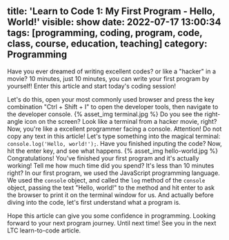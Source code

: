 title: 'Learn to Code 1: My First Program - Hello, World!'
visible: show
date: 2022-07-17 13:00:34
tags: [programming, coding, program, code, class, course, education, teaching]
category: Programming
---
Have you ever dreamed of writing excellent codes? or like a "hacker" in a movie? 10 minutes, just 10 minutes, you can write your first program by yourself! Enter this article and start today's coding session!
<!--more-->
Let's do this, open your most commonly used browser and press the key combination "Ctrl + Shift + I" to open the developer tools, then navigate to the developer console.
{% asset_img terminal.jpg %}
Do you see the right-angle icon on the screen? Look like a terminal from a hacker movie, right? Now, you're like a excellent programmer facing a console. Attention! Do not copy any text in this article! Let's type something into the magical terminal: `console.log('Hello, world!');`. Have you finished inputing the code? Now, hit the enter key, and see what happens.
{% asset_img hello-world.jpg %}
Congratulations! You've finished your first program and it's actually working! Tell me how much time did you spend? It's less than 10 minutes right? In our first program, we used the JavaScript programming language. We used the `console` object, and called the `log` method of the `console` object, passing the text "Hello, world!" to the method and hit enter to ask the browser to print it on the terminal window for us. And actually before diving into the code, let's first understand what a program is.

Hope this article can give you some confidence in programming. Looking forward to your next program journey. Until next time! See you in the next LTC learn-to-code article.